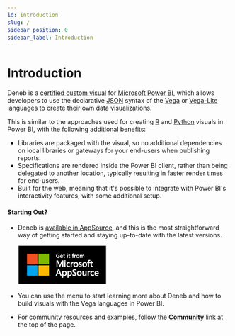 ```yaml
---
id: introduction
slug: /
sidebar_position: 0
sidebar_label: Introduction
---
```


# Introduction

Deneb is a [certified custom visual](https://docs.microsoft.com/en-us/power-bi/developer/visuals/power-bi-custom-visuals-certified?WT.mc_id=DP-MVP-5003712) for [Microsoft Power BI](https://www.powerbi.com), which allows developers to use the declarative [JSON](https://www.json.org/json-en.html) syntax of the [Vega](http://vega.github.io/vega) or [Vega-Lite](http://vega.github.io/vega-lite) languages to create their own data visualizations.

This is similar to the approaches used for creating [R](https://docs.microsoft.com/en-us/power-bi/create-reports/desktop-r-visuals?WT.mc_id=DP-MVP-5003712) and [Python](https://docs.microsoft.com/en-us/power-bi/connect-data/desktop-python-visuals?WT.mc_id=DP-MVP-5003712) visuals in Power BI, with the following additional benefits:

- Libraries are packaged with the visual, so no additional dependencies on local libraries or gateways for your end-users when publishing reports.
- Specifications are rendered inside the Power BI client, rather than being delegated to another location, typically resulting in faster render times for end-users.
- Built for the web, meaning that it's possible to integrate with Power BI's interactivity features, with some additional setup.

#### Starting Out?

- Deneb is [available in AppSource](https://deneb.link/appsource?source=website&mktcmpid=homepage), and this is the most straightforward way of getting started and staying up-to-date with the latest versions.

  <a href="https://deneb.link/appsource?source=website&mktcmpid=homepage"><img src="/img/MS_AppSource.png" width="200" title ="Deneb is available from Microsoft AppSource, and is certified"/></a>

- You can use the menu to start learning more about Deneb and how to build visuals with the Vega languages in Power BI.

- For community resources and examples, follow the **[Community](/community/resources)** link at the top of the page.
